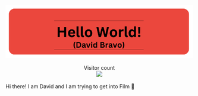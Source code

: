 <img src="https://github.com/SenorBravo/SenorBravo/blob/main/Screen_Shot_2023-08-24_at_12.00.10_PM-removebg-preview%20(1).png" alt="Hello world">

<p align="center"> 
  Visitor count<br>
  <img src="https://profile-counter.glitch.me/David-Bravo/count.svg" />
</p>
Hi there! I am David and I am trying to get into Film 🎥
